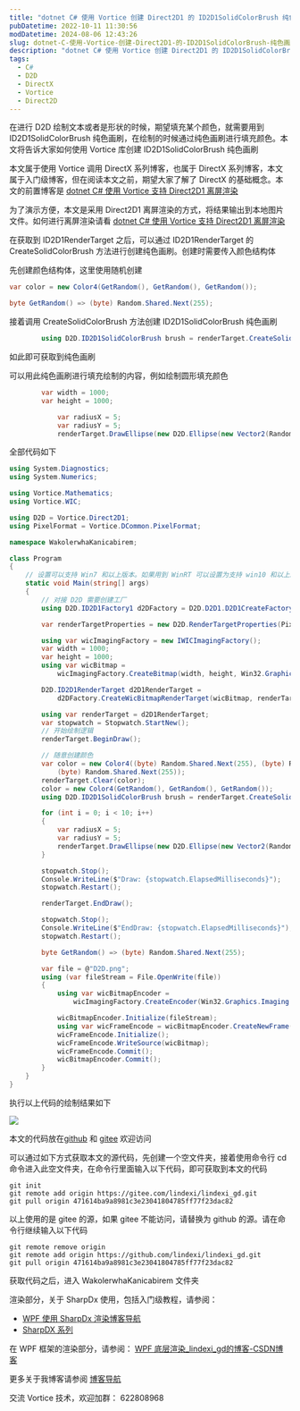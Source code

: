 ```yaml
---
title: "dotnet C# 使用 Vortice 创建 Direct2D1 的 ID2D1SolidColorBrush 纯色画刷"
pubDatetime: 2022-10-11 11:30:56
modDatetime: 2024-08-06 12:43:26
slug: dotnet-C-使用-Vortice-创建-Direct2D1-的-ID2D1SolidColorBrush-纯色画刷
description: "dotnet C# 使用 Vortice 创建 Direct2D1 的 ID2D1SolidColorBrush 纯色画刷"
tags:
  - C#
  - D2D
  - DirectX
  - Vortice
  - Direct2D
---
```





在进行 D2D 绘制文本或者是形状的时候，期望填充某个颜色，就需要用到 ID2D1SolidColorBrush 纯色画刷，在绘制的时候通过纯色画刷进行填充颜色。本文将告诉大家如何使用 Vortice 库创建 ID2D1SolidColorBrush 纯色画刷

<!--more-->


<!-- CreateTime:2022/10/11 19:30:56 -->


<!-- 标签：C#,D2D,DirectX,Vortice,Direct2D, -->
<!-- 发布 -->

本文属于使用 Vortice 调用 DirectX 系列博客，也属于 DirectX 系列博客，本文属于入门级博客，但在阅读本文之前，期望大家了解了 DirectX 的基础概念。本文的前置博客是 [dotnet C# 使用 Vortice 支持 Direct2D1 离屏渲染](https://blog.lindexi.com/post/dotnet-C-%E4%BD%BF%E7%94%A8-Vortice-%E6%94%AF%E6%8C%81-Direct2D1-%E7%A6%BB%E5%B1%8F%E6%B8%B2%E6%9F%93.html )

为了演示方便，本文是采用 Direct2D1 离屏渲染的方式，将结果输出到本地图片文件。如何进行离屏渲染请看 [dotnet C# 使用 Vortice 支持 Direct2D1 离屏渲染](https://blog.lindexi.com/post/dotnet-C-%E4%BD%BF%E7%94%A8-Vortice-%E6%94%AF%E6%8C%81-Direct2D1-%E7%A6%BB%E5%B1%8F%E6%B8%B2%E6%9F%93.html )


在获取到 ID2D1RenderTarget 之后，可以通过 ID2D1RenderTarget 的 CreateSolidColorBrush 方法进行创建纯色画刷。创建时需要传入颜色结构体

先创建颜色结构体，这里使用随机创建

```csharp
var color = new Color4(GetRandom(), GetRandom(), GetRandom());

byte GetRandom() => (byte) Random.Shared.Next(255);
```

接着调用 CreateSolidColorBrush 方法创建 ID2D1SolidColorBrush 纯色画刷

```csharp
        using D2D.ID2D1SolidColorBrush brush = renderTarget.CreateSolidColorBrush(color);
```

如此即可获取到纯色画刷

可以用此纯色画刷进行填充绘制的内容，例如绘制圆形填充颜色

```csharp
        var width = 1000;
        var height = 1000;

            var radiusX = 5;
            var radiusY = 5;
            renderTarget.DrawEllipse(new D2D.Ellipse(new Vector2(Random.Shared.Next(width - radiusX), Random.Shared.Next(height - radiusY)), radiusX, radiusY), brush, 2);
```

全部代码如下

```csharp
using System.Diagnostics;
using System.Numerics;

using Vortice.Mathematics;
using Vortice.WIC;

using D2D = Vortice.Direct2D1;
using PixelFormat = Vortice.DCommon.PixelFormat;

namespace WakolerwhaKanicabirem;

class Program
{
    // 设置可以支持 Win7 和以上版本。如果用到 WinRT 可以设置为支持 win10 和以上。这个特性只是给 VS 看的，没有实际影响运行的逻辑
    static void Main(string[] args)
    {
        // 对接 D2D 需要创建工厂
        using D2D.ID2D1Factory1 d2DFactory = D2D.D2D1.D2D1CreateFactory<D2D.ID2D1Factory1>();

        var renderTargetProperties = new D2D.RenderTargetProperties(PixelFormat.Premultiplied);

        using var wicImagingFactory = new IWICImagingFactory();
        var width = 1000;
        var height = 1000;
        using var wicBitmap =
            wicImagingFactory.CreateBitmap(width, height, Win32.Graphics.Imaging.Apis.GUID_WICPixelFormat32bppPBGRA);

        D2D.ID2D1RenderTarget d2D1RenderTarget =
            d2DFactory.CreateWicBitmapRenderTarget(wicBitmap, renderTargetProperties);

        using var renderTarget = d2D1RenderTarget;
        var stopwatch = Stopwatch.StartNew();
        // 开始绘制逻辑
        renderTarget.BeginDraw();

        // 随意创建颜色
        var color = new Color4((byte) Random.Shared.Next(255), (byte) Random.Shared.Next(255),
            (byte) Random.Shared.Next(255));
        renderTarget.Clear(color);
        color = new Color4(GetRandom(), GetRandom(), GetRandom());
        using D2D.ID2D1SolidColorBrush brush = renderTarget.CreateSolidColorBrush(color);

        for (int i = 0; i < 10; i++)
        {
            var radiusX = 5;
            var radiusY = 5;
            renderTarget.DrawEllipse(new D2D.Ellipse(new Vector2(Random.Shared.Next(width - radiusX), Random.Shared.Next(height - radiusY)), radiusX, radiusY), brush, 2);
        }

        stopwatch.Stop();
        Console.WriteLine($"Draw: {stopwatch.ElapsedMilliseconds}");
        stopwatch.Restart();

        renderTarget.EndDraw();

        stopwatch.Stop();
        Console.WriteLine($"EndDraw: {stopwatch.ElapsedMilliseconds}");
        stopwatch.Restart();

        byte GetRandom() => (byte) Random.Shared.Next(255);

        var file = @"D2D.png";
        using (var fileStream = File.OpenWrite(file))
        {
            using var wicBitmapEncoder =
                wicImagingFactory.CreateEncoder(Win32.Graphics.Imaging.Apis.GUID_ContainerFormatPng);

            wicBitmapEncoder.Initialize(fileStream);
            using var wicFrameEncode = wicBitmapEncoder.CreateNewFrame(out var _);
            wicFrameEncode.Initialize();
            wicFrameEncode.WriteSource(wicBitmap);
            wicFrameEncode.Commit();
            wicBitmapEncoder.Commit();
        }
    }
}
```

执行以上代码的绘制结果如下

<!-- ![](images/img-dotnet C# 使用 Vortice 创建 Direct2D1 的 ID2D1SolidColorBrush-modify-a6f016c7708abbe47b1494ebfeee1def.png) -->

![](images/img-lindexi%2FD2D.png)

本文的代码放在[github](https://github.com/lindexi/lindexi_gd/tree/471614ba9a8981c3e23041804785ff77f23dac82/WakolerwhaKanicabirem) 和 [gitee](https://gitee.com/lindexi/lindexi_gd/tree/471614ba9a8981c3e23041804785ff77f23dac82/WakolerwhaKanicabirem) 欢迎访问

可以通过如下方式获取本文的源代码，先创建一个空文件夹，接着使用命令行 cd 命令进入此空文件夹，在命令行里面输入以下代码，即可获取到本文的代码

```
git init
git remote add origin https://gitee.com/lindexi/lindexi_gd.git
git pull origin 471614ba9a8981c3e23041804785ff77f23dac82
```

以上使用的是 gitee 的源，如果 gitee 不能访问，请替换为 github 的源。请在命令行继续输入以下代码

```
git remote remove origin
git remote add origin https://github.com/lindexi/lindexi_gd.git
git pull origin 471614ba9a8981c3e23041804785ff77f23dac82
```

获取代码之后，进入 WakolerwhaKanicabirem 文件夹

渲染部分，关于 SharpDx 使用，包括入门级教程，请参阅：

- [WPF 使用 SharpDx 渲染博客导航](https://blog.lindexi.com/post/WPF-%E4%BD%BF%E7%94%A8-SharpDx-%E6%B8%B2%E6%9F%93%E5%8D%9A%E5%AE%A2%E5%AF%BC%E8%88%AA.html )
- [SharpDX 系列](https://blog.lindexi.com/post/sharpdx.html )

在 WPF 框架的渲染部分，请参阅： [WPF 底层渲染_lindexi_gd的博客-CSDN博客](https://blog.csdn.net/lindexi_gd/category_9276313.html?spm=1001.2014.3001.5482 )

更多关于我博客请参阅 [博客导航](https://blog.lindexi.com/post/%E5%8D%9A%E5%AE%A2%E5%AF%BC%E8%88%AA.html )

交流 Vortice 技术，欢迎加群： 622808968
